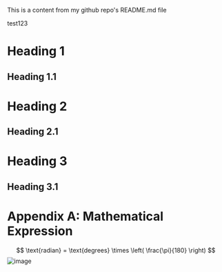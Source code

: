 This is a content from my github repo's README.md file


test123

# Heading 1

## Heading 1.1

# Heading 2

## Heading 2.1

# Heading 3
## Heading 3.1


# Appendix A: Mathematical Expression

$$
\text{radian} = \text{degrees} \times \left( \frac{\pi}{180} \right)
$$
![image](https://github.com/user-attachments/assets/9052565d-29b0-4ab6-b3a8-f04b090baf5c)
